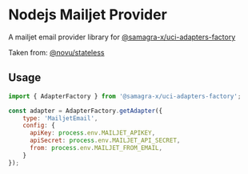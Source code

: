 # Nodejs Mailjet Provider

A mailjet email provider library for [@samagra-x/uci-adapters-factory](https://github.com/PraVriShti/packages/tree/main/packages/adapters/mailjet)

Taken from: [@novu/stateless](https://github.com/novuhq/novu)

## Usage

```javascript
import { AdapterFactory } from '@samagra-x/uci-adapters-factory';

const adapter = AdapterFactory.getAdapter({
    type: 'MailjetEmail',
    config: {
      apiKey: process.env.MAILJET_APIKEY,
      apiSecret: process.env.MAILJET_API_SECRET,
      from: process.env.MAILJET_FROM_EMAIL,
    }
});
```
